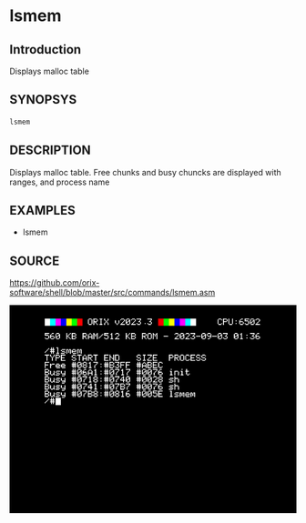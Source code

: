 # lsmem

## Introduction

Displays malloc table

## SYNOPSYS

```bash
lsmem
```

## DESCRIPTION

Displays malloc table. Free chunks and busy chuncks are displayed with ranges, and process name

## EXAMPLES

+ lsmem

## SOURCE

https://github.com/orix-software/shell/blob/master/src/commands/lsmem.asm

![lsmem](imgs/lsmem.png)
